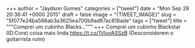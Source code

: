 
+++
author = "Jaydson Gomes"
categories = ["tweet"]
date = "Mon Sep 28 20:36:41 +0000 2015"
draft = false
image = "{TWEET_IMAGE}"
slug = "5f077e24ba566ab3a3625ea700b9ad87ac818ade"
tags = ["tweet"]
title = """Comprei um cubinho Blacks..."""
+++
Comprei um cubinho Blackstar (ID:Core) coisa mais linda https://t.co/1VIuvASSzB (Desconsiderem o guitarrista ruim)
